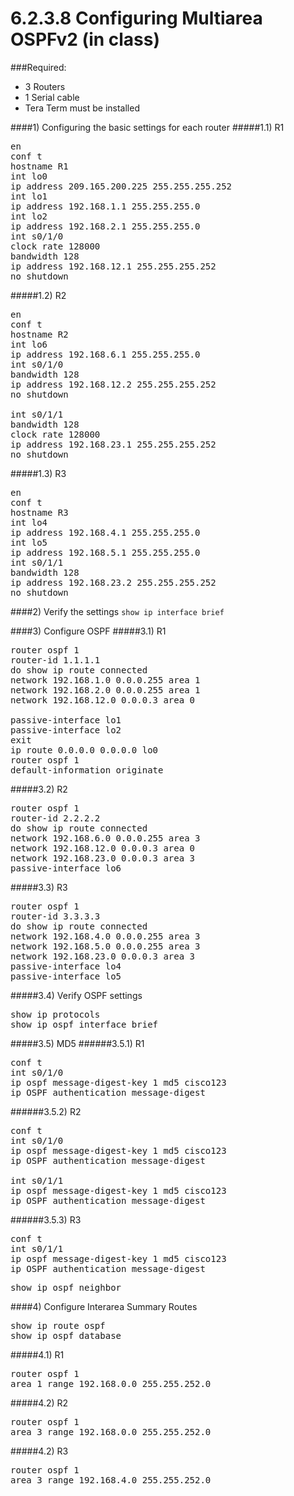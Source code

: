 # 6.2.3.8 Configuring Multiarea OSPFv2 (in class)

###Required:
- 3 Routers
- 1 Serial cable
- Tera Term must be installed


####1) Configuring the basic settings for each router
#####1.1) R1
<pre>
en 
conf t
hostname R1
int lo0
ip address 209.165.200.225 255.255.255.252
int lo1
ip address 192.168.1.1 255.255.255.0
int lo2 
ip address 192.168.2.1 255.255.255.0
int s0/1/0
clock rate 128000
bandwidth 128
ip address 192.168.12.1 255.255.255.252
no shutdown
</pre>
#####1.2) R2
<pre>
en
conf t
hostname R2
int lo6
ip address 192.168.6.1 255.255.255.0
int s0/1/0
bandwidth 128
ip address 192.168.12.2 255.255.255.252
no shutdown

int s0/1/1
bandwidth 128
clock rate 128000
ip address 192.168.23.1 255.255.255.252
no shutdown
</pre>

#####1.3) R3
<pre>
en
conf t
hostname R3
int lo4 
ip address 192.168.4.1 255.255.255.0
int lo5
ip address 192.168.5.1 255.255.255.0
int s0/1/1
bandwidth 128
ip address 192.168.23.2 255.255.255.252
no shutdown
</pre>

####2) Verify the settings
```show ip interface brief```

####3) Configure OSPF 
#####3.1) R1
<pre>
router ospf 1
router-id 1.1.1.1
do show ip route connected
network 192.168.1.0 0.0.0.255 area 1
network 192.168.2.0 0.0.0.255 area 1
network 192.168.12.0 0.0.0.3 area 0

passive-interface lo1
passive-interface lo2
exit
ip route 0.0.0.0 0.0.0.0 lo0
router ospf 1
default-information originate
</pre>

#####3.2) R2
<pre>
router ospf 1
router-id 2.2.2.2
do show ip route connected
network 192.168.6.0 0.0.0.255 area 3
network 192.168.12.0 0.0.0.3 area 0
network 192.168.23.0 0.0.0.3 area 3
passive-interface lo6
</pre>

#####3.3) R3

<pre>
router ospf 1
router-id 3.3.3.3
do show ip route connected
network 192.168.4.0 0.0.0.255 area 3
network 192.168.5.0 0.0.0.255 area 3
network 192.168.23.0 0.0.0.3 area 3
passive-interface lo4
passive-interface lo5
</pre>

#####3.4) Verify OSPF settings
<pre>show ip protocols
show ip ospf interface brief</pre>

#####3.5) MD5
######3.5.1) R1
<pre>
conf t
int s0/1/0
ip ospf message-digest-key 1 md5 cisco123
ip OSPF authentication message-digest
</pre>

######3.5.2) R2
<pre>
conf t
int s0/1/0
ip ospf message-digest-key 1 md5 cisco123
ip OSPF authentication message-digest

int s0/1/1
ip ospf message-digest-key 1 md5 cisco123
ip OSPF authentication message-digest
</pre>

######3.5.3) R3
<pre>
conf t
int s0/1/1
ip ospf message-digest-key 1 md5 cisco123
ip OSPF authentication message-digest
</pre>
<pre>show ip ospf neighbor</pre>

####4) Configure Interarea Summary Routes
<pre>show ip route ospf
show ip ospf database</pre>

#####4.1) R1
<pre>
router ospf 1
area 1 range 192.168.0.0 255.255.252.0
</pre>

#####4.2) R2
<pre>
router ospf 1
area 3 range 192.168.0.0 255.255.252.0
</pre>

#####4.2) R3
<pre>
router ospf 1
area 3 range 192.168.4.0 255.255.252.0
</pre>
